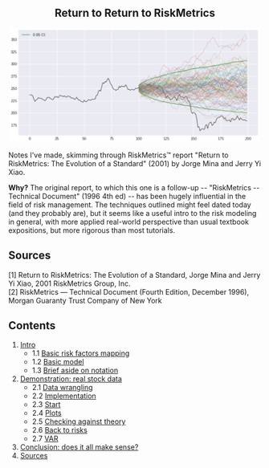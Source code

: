 <div align='center'>

## Return to Return to RiskMetrics

<img src='assets/img.png' width=500px>
</div>

Notes I've made, skimming through RiskMetrics&trade; report "Return to RiskMetrics: The Evolution of a Standard" (2001) by Jorge Mina and Jerry Yi Xiao.  
  
**Why?** The original report, to which this one is a follow-up -- "RiskMetrics -- Technical Document" (1996 4th ed) -- has been hugely influential in the field of risk management. The techniques outlined might feel dated today (and they probably are), but it seems like a useful intro to the risk modeling in general, with more applied real-world perspective than usual textbook expositions, but more rigorous than most tutorials.
  
## Sources
  
[1] Return to RiskMetrics: The Evolution of a Standard, Jorge Mina and Jerry Yi Xiao, 2001 RiskMetrics Group, Inc.  
[2] RiskMetrics — Technical Document (Fourth Edition, December 1996), Morgan Guaranty Trust Company of New York

## Contents

1. [Intro](#intro)
    * 1.1 [Basic risk factors mapping](#basic-risk-factors-mapping)
    * 1.2 [Basic model](#basic-model)
    * 1.3 [Brief aside on notation](#brief-aside-on-notation)
2. [Demonstration: real stock data](#demonstration-real-stock-data)
    * 2.1 [Data wrangling](#data-wrangling)
    * 2.2 [Implementation](#implementation)
    * 2.3 [Start](#start)
    * 2.4 [Plots](#plots)
    * 2.5 [Checking against theory](#checking-against-theory)
    * 2.6 [Back to risks](#back-to-risks)
    * 2.7 [VAR](#var)
3. [Conclusion: does it all make sense?](#conclusion-does-it-all-make-sense)
4. [Sources](#sources)
